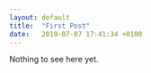 ```yaml
---
layout: default
title:  "First Post"
date:   2019-07-07 17:41:34 +0100
---
```

Nothing to see here yet.